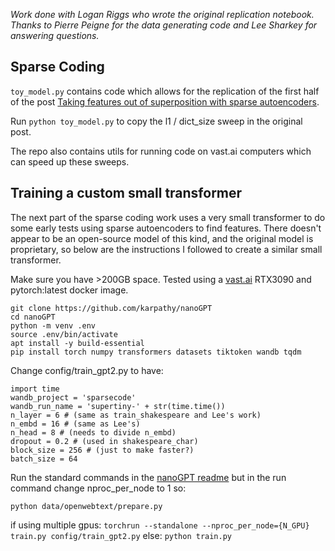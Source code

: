 
*Work done with Logan Riggs who wrote the original replication notebook. Thanks to Pierre Peigne for the data generating code and Lee Sharkey for answering questions.*

## Sparse Coding

`toy_model.py` contains code which allows for the replication of the first half of the post [Taking features out of superposition with sparse autoencoders](https://www.lesswrong.com/posts/z6QQJbtpkEAX3Aojj/interim-research-report-taking-features-out-of-superposition).

Run `python toy_model.py` to copy the l1 / dict_size sweep in the original post.

The repo also contains utils for running code on vast.ai computers which can speed up these sweeps.

## Training a custom small transformer

The next part of the sparse coding work uses a very small transformer to do some early tests using sparse autoencoders to find features.
There doesn't appear to be an open-source model of this kind, and the original model is proprietary, so below are the instructions I followed to create a similar small transformer.

Make sure you have >200GB space.
Tested using a [vast.ai](vast.ai) RTX3090 and pytorch:latest docker image.

```
git clone https://github.com/karpathy/nanoGPT
cd nanoGPT
python -m venv .env
source .env/bin/activate
apt install -y build-essential
pip install torch numpy transformers datasets tiktoken wandb tqdm
```

Change config/train_gpt2.py to have:
```
import time
wandb_project = 'sparsecode'
wandb_run_name = 'supertiny-' + str(time.time())
n_layer = 6 # (same as train_shakespeare and Lee's work)
n_embd = 16 # (same as Lee's)
n_head = 8 # (needs to divide n_embd)
dropout = 0.2 # (used in shakespeare_char)
block_size = 256 # (just to make faster?)
batch_size = 64
```

Run the standard commands in the [nanoGPT readme](https://github.com/karpathy/nanoGPT/)
but in the run command change nproc_per_node to 1
so:

`python data/openwebtext/prepare.py`

if using multiple gpus:
`torchrun --standalone --nproc_per_node={N_GPU} train.py config/train_gpt2.py`
else:
`python train.py`
